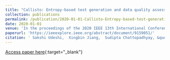 ```yaml
---
title: "Callisto: Entropy-based test generation and data quality assessment for machine learning systems"
collection: publications
permalink: /publication/2020-01-01-Callisto-Entropy-based-test-generation-and-data-quality-assessment-for-machine-learning-systems
date: 2020-01-01
venue: 'In the proceedings of the 2020 IEEE 13th International Conference on Software Testing, Validation and Verification (ICST)'
paperurl: 'https://ieeexplore.ieee.org/abstract/document/9159051/'
citation: ' Sakshi Udeshi,  Xingbin Jiang,  Sudipta Chattopadhyay, &quot;Callisto: Entropy-based test generation and data quality assessment for machine learning systems.&quot; In the proceedings of the 2020 IEEE 13th International Conference on Software Testing, Validation and Verification (ICST), 2020.'
---
```

[Access paper here](https://ieeexplore.ieee.org/abstract/document/9159051/){:target="_blank"}
